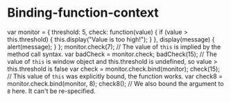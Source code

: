 # Binding-function-context

var monitor = {
 threshold: 5,
 check: function(value) {
 if (value > this.threshold) {
 this.display("Value is too high!");
 }
 },
 display(message) {
 alert(message);
 }
};
monitor.check(7); // The value of `this` is implied by the method call syntax.
var badCheck = monitor.check;
badCheck(15); // The value of `this` is window object and this.threshold is undefined, so value >
this.threshold is false
var check = monitor.check.bind(monitor);
check(15); // This value of `this` was explicitly bound, the function works.
var check8 = monitor.check.bind(monitor, 8);
check8(); // We also bound the argument to `8` here. It can't be re-specified.
